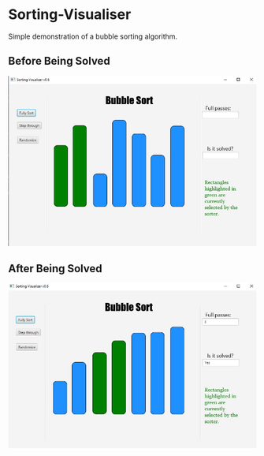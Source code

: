 # Sorting-Visualiser

Simple demonstration of a bubble sorting algorithm.

## Before Being Solved
![Screenshot](App.JPG)
## After Being Solved
![Screenshot](App2.JPG)

